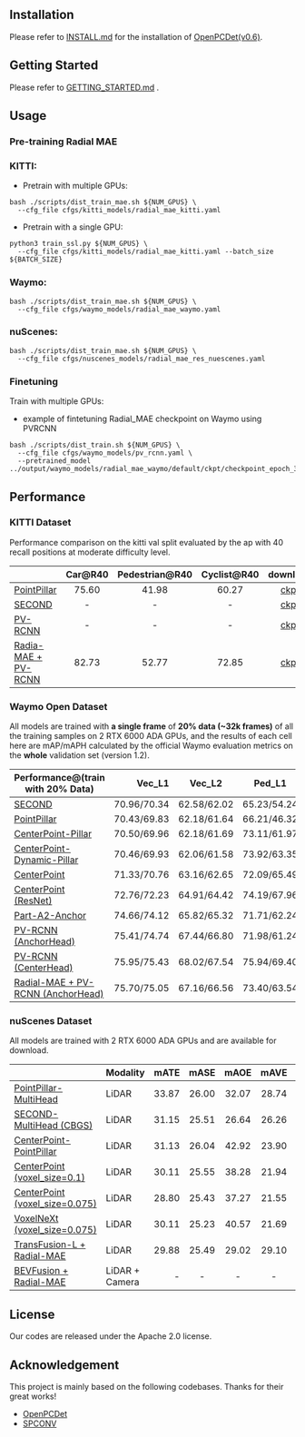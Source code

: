 ## Installation

Please refer to [INSTALL.md](docs/INSTALL.md) for the installation of [OpenPCDet(v0.6)](https://github.com/open-mmlab/OpenPCDet).

## Getting Started

Please refer to [GETTING_STARTED.md](docs/GETTING_STARTED.md) .

## Usage

### Pre-training Radial MAE

### KITTI:

* Pretrain with multiple GPUs:
```shell
bash ./scripts/dist_train_mae.sh ${NUM_GPUS} \
  --cfg_file cfgs/kitti_models/radial_mae_kitti.yaml
```
* Pretrain with a single GPU:
```shell
python3 train_ssl.py ${NUM_GPUS} \
  --cfg_file cfgs/kitti_models/radial_mae_kitti.yaml --batch_size ${BATCH_SIZE}
```

### Waymo:

```shell
bash ./scripts/dist_train_mae.sh ${NUM_GPUS} \
  --cfg_file cfgs/waymo_models/radial_mae_waymo.yaml
```

### nuScenes:

```shell
bash ./scripts/dist_train_mae.sh ${NUM_GPUS} \
  --cfg_file cfgs/nuscenes_models/radial_mae_res_nuescenes.yaml
```

### Finetuning

Train with multiple GPUs:
* example of fintetuning Radial_MAE checkpoint on Waymo using PVRCNN
```shell
bash ./scripts/dist_train.sh ${NUM_GPUS} \
  --cfg_file cfgs/waymo_models/pv_rcnn.yaml \
  --pretrained_model ../output/waymo_models/radial_mae_waymo/default/ckpt/checkpoint_epoch_30.pth
```

## Performance

### KITTI Dataset

Performance comparison on the kitti val split evaluated by the ap with 40 recall positions at moderate difficulty level.

|                                             | Car@R40 | Pedestrian@R40 | Cyclist@R40  | download | 
|---------------------------------------------|:-------:|:--------------:|:------------:|:--------:|
| [PointPillar](tools/cfgs/kitti_models/pointpillar.yaml) | 75.60 | 41.98 | 60.27 | [ckpt]() | 
| [SECOND](tools/cfgs/kitti_models/second.yaml)       | - | - | - | [ckpt]() |
| [PV-RCNN](tools/cfgs/kitti_models/pv_rcnn.yaml) | - | - | - | [ckpt]() |
| [Radia-MAE + PV-RCNN]() | 82.73 | 52.77 | 72.85 | [ckpt]() |




### Waymo Open Dataset

All models are trained with **a single frame** of **20% data (~32k frames)** of all the training samples on 2 RTX 6000 ADA GPUs, and the results of each cell here are mAP/mAPH calculated by the official Waymo evaluation metrics on the **whole** validation set (version 1.2).    

|    Performance@(train with 20\% Data)            | Vec_L1 | Vec_L2 | Ped_L1 | Ped_L2 | Cyc_L1 | Cyc_L2 |  
|---------------------------------------------|----------:|:-------:|:-------:|:-------:|:-------:|:-------:|
| [SECOND](tools/cfgs/waymo_models/second.yaml) | 70.96/70.34|62.58/62.02|65.23/54.24	|57.22/47.49|	57.13/55.62 |	54.97/53.53 | 
| [PointPillar](tools/cfgs/waymo_models/pointpillar_1x.yaml) | 70.43/69.83 |	62.18/61.64 | 66.21/46.32|58.18/40.64|55.26/51.75|53.18/49.80 |
[CenterPoint-Pillar](tools/cfgs/waymo_models/centerpoint_pillar_1x.yaml)| 70.50/69.96|62.18/61.69|73.11/61.97|65.06/55.00|65.44/63.85|62.98/61.46| 
[CenterPoint-Dynamic-Pillar](tools/cfgs/waymo_models/centerpoint_dyn_pillar_1x.yaml)| 70.46/69.93|62.06/61.58|73.92/63.35|65.91/56.33|66.24/64.69|63.73/62.24| 
[CenterPoint](tools/cfgs/waymo_models/centerpoint_without_resnet.yaml)| 71.33/70.76|63.16/62.65|	72.09/65.49	|64.27/58.23|	68.68/67.39	|66.11/64.87|
| [CenterPoint (ResNet)](tools/cfgs/waymo_models/centerpoint.yaml)|72.76/72.23|64.91/64.42	|74.19/67.96	|66.03/60.34|	71.04/69.79	|68.49/67.28 |
| [Part-A2-Anchor](tools/cfgs/waymo_models/PartA2.yaml) | 74.66/74.12	|65.82/65.32	|71.71/62.24	|62.46/54.06	|66.53/65.18	|64.05/62.75 |
| [PV-RCNN (AnchorHead)](tools/cfgs/waymo_models/pv_rcnn.yaml) | 75.41/74.74	|67.44/66.80	|71.98/61.24	|63.70/53.95	|65.88/64.25	|63.39/61.82 | 
| [PV-RCNN (CenterHead)](tools/cfgs/waymo_models/pv_rcnn_with_centerhead_rpn.yaml) | 75.95/75.43	|68.02/67.54	|75.94/69.40	|67.66/61.62	|70.18/68.98	|67.73/66.57|
| [Radial-MAE + PV-RCNN (AnchorHead)]() | 75.70/75.05 |	67.16/66.56|	73.40/63.54| 64.47/55.63 | 67.91/66.45	|	65.40/63.99|


### nuScenes Dataset 

All models are trained with 2 RTX 6000 ADA GPUs and are available for download.

|                                                                                                    | Modality |  mATE |  mASE  |  mAOE  | mAVE  | mAAE  |  mAP  |  NDS   |                                              download                                              | 
|----------------------------------------------------------------------------------------------------|----------|------:|:------:|:------:|:-----:|:-----:|:-----:|:------:|:--------------------------------------------------------------------------------------------------:|
| [PointPillar-MultiHead](tools/cfgs/nuscenes_models/cbgs_pp_multihead.yaml)                         | LiDAR    | 33.87 | 26.00  | 32.07  | 28.74 | 20.15 | 44.63 | 58.23  |  [model-23M](https://drive.google.com/file/d/1p-501mTWsq0G9RzroTWSXreIMyTUUpBM/view?usp=sharing)   | 
| [SECOND-MultiHead (CBGS)](tools/cfgs/nuscenes_models/cbgs_second_multihead.yaml)                   | LiDAR    | 31.15 | 25.51  | 26.64  | 26.26 | 20.46 | 50.59 | 62.29  |  [model-35M](https://drive.google.com/file/d/1bNzcOnE3u9iooBFMk2xK7HqhdeQ_nwTq/view?usp=sharing)   |
| [CenterPoint-PointPillar](tools/cfgs/nuscenes_models/cbgs_dyn_pp_centerpoint.yaml)                 | LiDAR    | 31.13 | 26.04  | 42.92  | 23.90 | 19.14 | 50.03 | 60.70  |  [model-23M](https://drive.google.com/file/d/1UvGm6mROMyJzeSRu7OD1leU_YWoAZG7v/view?usp=sharing)   |
| [CenterPoint (voxel_size=0.1)](tools/cfgs/nuscenes_models/cbgs_voxel01_res3d_centerpoint.yaml)     | LiDAR    | 30.11 | 25.55  | 38.28  | 21.94 | 18.87 | 56.03 | 64.54  |  [model-34M](https://drive.google.com/file/d/1Cz-J1c3dw7JAWc25KRG1XQj8yCaOlexQ/view?usp=sharing)   |
| [CenterPoint (voxel_size=0.075)](tools/cfgs/nuscenes_models/cbgs_voxel0075_res3d_centerpoint.yaml) | LiDAR    | 28.80 | 25.43  | 37.27  | 21.55 | 18.24 | 59.22 | 66.48  |  [model-34M](https://drive.google.com/file/d/1XOHAWm1MPkCKr1gqmc3TWi5AYZgPsgxU/view?usp=sharing)   |
| [VoxelNeXt (voxel_size=0.075)](tools/cfgs/nuscenes_models/cbgs_voxel0075_voxelnext.yaml)           | LiDAR    | 30.11 | 25.23  | 40.57  | 21.69 | 18.56 | 60.53 | 66.65  | [model-31M](https://drive.google.com/file/d/1IV7e7G9X-61KXSjMGtQo579pzDNbhwvf/view?usp=share_link) |
| [TransFusion-L + Radial-MAE](tools/cfgs/nuscenes_models/transfusion_lidar.yaml)                    | LiDAR    | 29.88 | 25.49  | 29.02  | 29.10 | 19.04 | 62.80 | 68.15  | [model-32M]() |
| [BEVFusion + Radial-MAE](tools/cfgs/nuscenes_models/bevfusion.yaml)                                | LiDAR + Camera    | -     | -      | -      | -     | -     | -     | -      | [model-157M]() |



##  License
Our codes are released under the Apache 2.0 license.

## Acknowledgement

This project is mainly based on the following codebases. Thanks for their great works!

* [OpenPCDet](https://github.com/open-mmlab/OpenPCDet)
* [SPCONV](https://github.com/traveller59/spconv)


